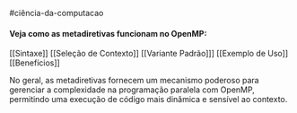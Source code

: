 #ciência-da-computacao
#### Veja como as metadiretivas funcionam no OpenMP:
[[Sintaxe]]
[[Seleção de Contexto]]
[[Variante Padrão]]]
[[Exemplo de Uso]]
[[Benefícios]]
    

No geral, as metadiretivas fornecem um mecanismo poderoso para gerenciar a complexidade na programação paralela com OpenMP, permitindo uma execução de código mais dinâmica e sensível ao contexto.